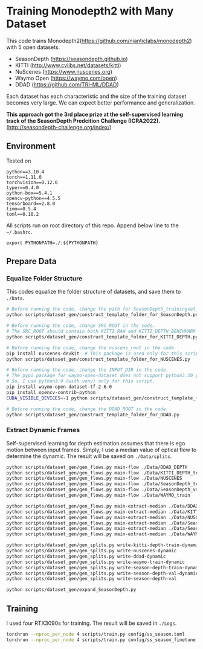 # Training Monodepth2 with Many Dataset

This code trains Monodepth2(https://github.com/nianticlabs/monodepth2) with 5 open datasets.
- SeasonDepth (https://seasondepth.github.io)
- KITTI (http://www.cvlibs.net/datasets/kitti)
- NuScenes (https://www.nuscenes.org)
- Waymo Open (https://waymo.com/open)
- DDAD (https://github.com/TRI-ML/DDAD)

Each dataset has each characteristic and the size of the training dataset becomes very large.
We can expect better performance and generalization.

**This approach got the 3rd place prize at the self-supervised learning track of the SeasonDepth Predcition Challenge (ICRA2022).** (http://seasondepth-challenge.org/index/)

## Environment

Tested on
```
python==3.10.4
torch==1.11.0
torchvision==0.12.0
typer==0.4.0
python-box==5.4.1
opencv-python==4.5.5
tensorboard==2.8.0
timm==0.5.4
toml==0.10.2
```
All scripts run on root directory of this repo.
Append below line to the `~/.bashrc`.
```
export PYTHONPATH=./:${PYTHONPATH}
```

## Prepare Data
### Equalize Folder Structure
This codes equalize the folder structure of datasets, and save them to `./Data`.

``` bash
# Before running the code, change the path for SeasonDepth_trainingset_v1.1 and SeasonDepth_testset in the code.
python scripts/dataset_gen/construct_template_folder_for_SeasonDepth.py
```
``` bash
# Before running the code, change SRC_ROOT in the code.
# The SRC_ROOT should contain both KITTI_RAW and KITTI_DEPTH_BENCHMARK datasets.
python scripts/dataset_gen/construct_template_folder_for_KITTI_DEPTH.py
```
``` bash
# Before running the code, change the nuscens_root in the code.
pip install nuscenes-devkit  # This package is used only for this script.
python scripts/dataset_gen/construct_template_folder_for_NUSCENES.py
```
``` bash
# Before running the code, change the INPUT_DIR in the code.
# The pypi package for waymo-open-dataset does not support python3.10 yet.
# So, I use python3.9 (with venv) only for this script.
pip install waymo-open-dataset-tf-2-6-0
pip install opencv-contrib-python
CUDA_VISIBLE_DEVICES=-1 python scripts/dataset_gen/construct_template_folder_for_waymo.py
```
``` bash
# Before running the code, change the DDAD_ROOT in the code.
python scripts/dataset_gen/construct_template_folder_for_DDAD.py
```

### Extract Dynamic Frames

Self-supervised learning for depth estimation assumes that there is ego motion between input frames.
Simply, I use a median value of optical flow to determine the dynamic.
The result will be saved on `./Data/splits`.

``` bash
python scripts/dataset_gen/gen_flows.py main-flow ./Data/DDAD_DEPTH
python scripts/dataset_gen/gen_flows.py main-flow ./Data/KITTI_DEPTH_train
python scripts/dataset_gen/gen_flows.py main-flow ./Data/NUSCENES
python scripts/dataset_gen/gen_flows.py main-flow ./Data/SeasonDepth_train
python scripts/dataset_gen/gen_flows.py main-flow ./Data/SeasonDepth_val
python scripts/dataset_gen/gen_flows.py main-flow ./Data/WAYMO_train

python scripts/dataset_gen/gen_flows.py main-extract-median ./Data/DDAD_DEPTH
python scripts/dataset_gen/gen_flows.py main-extract-median ./Data/KITTI_DEPTH_train
python scripts/dataset_gen/gen_flows.py main-extract-median ./Data/NUSCENES
python scripts/dataset_gen/gen_flows.py main-extract-median ./Data/SeasonDepth_train
python scripts/dataset_gen/gen_flows.py main-extract-median ./Data/SeasonDepth_val
python scripts/dataset_gen/gen_flows.py main-extract-median ./Data/WAYMO_train

python scripts/dataset_gen/gen_splits.py write-kitti-depth-train-dynamic
python scripts/dataset_gen/gen_splits.py write-nuscenes-dynamic
python scripts/dataset_gen/gen_splits.py write-ddad-dynamic
python scripts/dataset_gen/gen_splits.py write-waymo-train-dynamic
python scripts/dataset_gen/gen_splits.py write-season-depth-train-dynamic
python scripts/dataset_gen/gen_splits.py write-season-depth-val-dynamic
python scripts/dataset_gen/gen_splits.py write-season-depth-val

python scripts/dataset_gen/expand_SeasonDepth.py
```


## Training

I used four RTX3090s for training.
The result will be saved in `./Logs`.

``` bash
torchrun --nproc_per_node 4 scripts/train.py config/ss_season.toml
torchrun --nproc_per_node 4 scripts/train.py config/ss_season_finetune.toml
```

